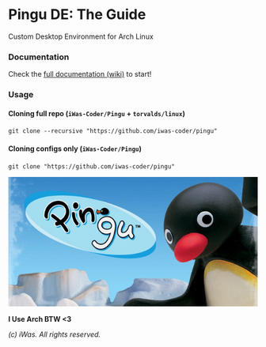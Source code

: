 # Pingu DE: The Guide

Custom Desktop Environment for Arch Linux

### Documentation
Check the [full documentation (wiki)](https://github.com/iWas-Coder/Pingu/wiki) to start!

### Usage
#### Cloning full repo (`iWas-Coder/Pingu` + `torvalds/linux`)
```console
git clone --recursive "https://github.com/iwas-coder/pingu"
```
#### Cloning configs only (`iWas-Coder/Pingu`)
```console
git clone "https://github.com/iwas-coder/pingu"
```

![Pingu Title](https://raw.githubusercontent.com/iWas-Coder/Pingu/main/assets/img/pingu-title.jpg)

**I Use Arch BTW <3**

_(c) iWas. All rights reserved._
